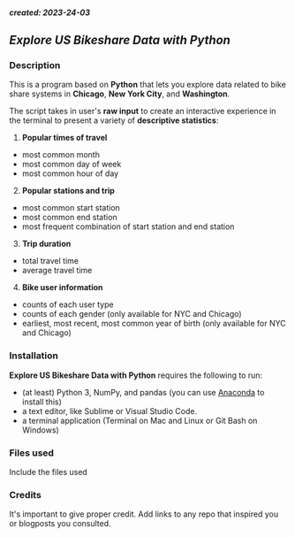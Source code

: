 ##### created: 2023-24-03

## _Explore US Bikeshare Data with Python_

### Description
This is a program based on **Python** that lets you explore data related to bike share systems in **Chicago**, **New York City**, and **Washington**.

The script takes in user's **raw input** to create an interactive experience in the terminal to present a variety of **descriptive statistics**:

1. **Popular times of travel**
* most common month
* most common day of week
* most common hour of day

2. **Popular stations and trip**
* most common start station
* most common end station
* most frequent combination of start station and end station

3. **Trip duration**
* total travel time
* average travel time

4. **Bike user information**
* counts of each user type
* counts of each gender (only available for NYC and Chicago)
* earliest, most recent, most common year of birth (only available for NYC and Chicago)

### Installation
**Explore US Bikeshare Data with Python** requires the following to run:
* (at least) Python 3, NumPy, and pandas (you can use [Anaconda](https://www.anaconda.com/) to install this)
* a text editor, like Sublime or Visual Studio Code.
* a terminal application (Terminal on Mac and Linux or Git Bash on Windows)

### Files used
Include the files used

### Credits
It's important to give proper credit. Add links to any repo that inspired you or blogposts you consulted.

